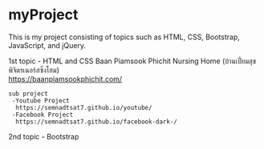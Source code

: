 # myProject

This is my project consisting of topics such as HTML, CSS, Bootstrap, JavaScript, and jQuery.

1st topic - HTML and CSS
  Baan Piamsook Phichit Nursing Home (บ้านเปี่ยมสุขพิจิตรเนอร์สซิ่งโฮม) 
<br>
  https://baanpiamsookphichit.com/
  
    sub project
     -Youtube Project 
      https://semnadtsat7.github.io/youtube/
     -Facebook Project
      https://semnadtsat7.github.io/facebook-dark-/

2nd topic - Bootstrap
